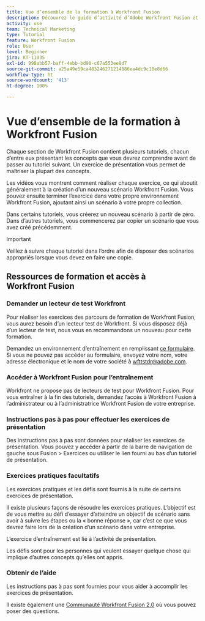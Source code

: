 ```yaml
---
title: Vue d’ensemble de la formation à Workfront Fusion
description: Découvrez le guide d’activité d’Adobe Workfront Fusion et comment obtenir un compte de lecteur de test Workfront.
activity: use
team: Technical Marketing
type: Tutorial
feature: Workfront Fusion
role: User
level: Beginner
jira: KT-11035
exl-id: 998abb57-baff-4ebb-bd90-c67a553ee8d7
source-git-commit: a25a49e59ca483246271214886ea4dc9c10e8d66
workflow-type: ht
source-wordcount: '413'
ht-degree: 100%

---
```


# Vue d’ensemble de la formation à Workfront Fusion

Chaque section de Workfront Fusion contient plusieurs tutoriels, chacun d’entre eux présentant les concepts que vous devrez comprendre avant de passer au tutoriel suivant. Un exercice de présentation vous permet de maîtriser la plupart des concepts.

Les vidéos vous montrent comment réaliser chaque exercice, ce qui aboutit généralement à la création d’un nouveau scénario Workfront Fusion. Vous pouvez ensuite terminer l’exercice dans votre propre environnement Workfront Fusion, ajoutant ainsi un scénario à votre propre collection.

Dans certains tutoriels, vous créerez un nouveau scénario à partir de zéro. Dans d’autres tutoriels, vous commencerez par copier un scénario que vous avez créé précédemment.

>[!IMPORTANT]
>
>Veillez à suivre chaque tutoriel dans l’ordre afin de disposer des scénarios appropriés lorsque vous devez en faire une copie.

## Ressources de formation et accès à Workfront Fusion

### Demander un lecteur de test Workfront

Pour réaliser les exercices des parcours de formation de Workfront Fusion, vous aurez besoin d’un lecteur test de Workfront. Si vous disposez déjà d’un lecteur de test, nous vous en recommandons un nouveau pour cette formation.

Demandez un environnement d’entraînement en remplissant [ce formulaire](https://forms.office.com/r/f1J8HRGrNY). Si vous ne pouvez pas accéder au formulaire, envoyez votre nom, votre adresse électronique et le nom de votre société à wfttstdr@adobe.com.

### Accéder à Workfront Fusion pour l’entraînement

Workfront ne propose pas de lecteurs de test pour Workfront Fusion. Pour vous entraîner à la fin des tutoriels, demandez l’accès à Workfront Fusion à l’administrateur ou à l’administratrice Workfront Fusion de votre entreprise.

### Instructions pas à pas pour effectuer les exercices de présentation

Des instructions pas à pas sont données pour réaliser les exercices de présentation. Vous pouvez y accéder à partir de la barre de navigation de gauche sous Fusion > Exercices ou utiliser le lien fourni au bas d’un tutoriel de présentation.

### Exercices pratiques facultatifs

Les exercices pratiques et les défis sont fournis à la suite de certains exercices de présentation.

Il existe plusieurs façons de résoudre les exercices pratiques. L’objectif est de vous mettre au défi d’essayer d’atteindre un objectif de scénario sans avoir à suivre les étapes ou la « bonne réponse », car c’est ce que vous devrez faire lors de la création d’un scénario dans votre entreprise.

L’exercice d’entraînement est lié à l’activité de présentation.

Les défis sont pour les personnes qui veulent essayer quelque chose qui implique d’autres concepts qu’elles ont appris.

### Obtenir de l’aide

Les instructions pas à pas sont fournies pour vous aider à accomplir les exercices de présentation.

Il existe également une [Communauté Workfront Fusion 2.0](https://experienceleaguecommunities.adobe.com/t5/workfront-fusion-2-0/ct-p/workfront-fusion-2) où vous pouvez poser des questions.
